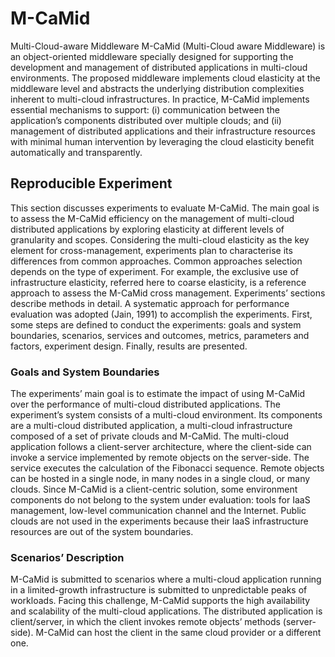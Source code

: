 # M-CaMid
Multi-Cloud-aware Middleware
M-CaMid (Multi-Cloud aware Middleware) is an object-oriented middleware specially designed for supporting the development and management of distributed applications in multi-cloud environments. The proposed middleware implements cloud elasticity at the middleware level and abstracts the underlying distribution complexities inherent to multi-cloud infrastructures. In practice, M-CaMid implements essential mechanisms to support: (i) communication between the application’s components distributed over multiple clouds; and (ii) management of distributed applications and their infrastructure resources with minimal human intervention by leveraging the cloud elasticity benefit automatically and transparently.

## Reproducible Experiment
This section discusses experiments to evaluate M-CaMid. The main goal is to assess the M-CaMid efficiency on the management of multi-cloud distributed applications by exploring elasticity at different levels of granularity and scopes. Considering the multi-cloud elasticity as the key element for cross-management, experiments plan to characterise its differences from common approaches. Common approaches selection depends on the type of experiment. For example, the exclusive use of infrastructure elasticity, referred here to coarse elasticity, is a reference approach to assess the M-CaMid cross management. Experiments’ sections describe methods in detail. A systematic approach for performance evaluation was adopted (Jain, 1991) to accomplish the experiments. First, some steps are defined to conduct the experiments: goals and system boundaries, scenarios, services and outcomes, metrics, parameters and factors, experiment design. Finally, results are presented.

### Goals and System Boundaries
The experiments’ main goal is to estimate the impact of using M-CaMid over the performance of multi-cloud distributed applications. The experiment’s system consists of a multi-cloud environment. Its components are a multi-cloud distributed application, a multi-cloud infrastructure composed of a set of private clouds and M-CaMid. The multi-cloud application follows a client-server architecture, where the client-side can invoke a service implemented by remote objects on the server-side. The service executes the calculation of the Fibonacci sequence. Remote objects can be hosted in a single node, in many nodes in a single cloud, or many clouds.
Since M-CaMid is a client-centric solution, some environment components do not belong to the system under evaluation: tools for IaaS management, low-level communication channel and the Internet. Public clouds are not used in the experiments because their IaaS infrastructure resources are out of the system boundaries.

### Scenarios’ Description
M-CaMid is submitted to scenarios where a multi-cloud application running in a limited-growth infrastructure is submitted to unpredictable peaks of workloads. Facing this challenge, M-CaMid supports the high availability and scalability of the multi-cloud applications. The distributed application is client/server, in which the client invokes remote objects’ methods (server-side). M-CaMid can host the client in the same cloud provider or a different one.

